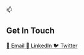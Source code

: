 <div class="profile-section">
  <div class="section-header">
    <span class="section-icon">📫</span>
    <h2 class="section-title">Get In Touch</h2>
  </div>
  <div class="contact-grid">
    <a href="mailto:your.email@example.com" class="contact-item">
      <span class="contact-icon">📧</span>
      <span class="contact-label">Email</span>
    </a>
    <a href="https://linkedin.com/in/your-username" target="_blank" class="contact-item">
      <span class="contact-icon">💼</span>
      <span class="contact-label">LinkedIn</span>
    </a>
    <a href="https://twitter.com/your-username" target="_blank" class="contact-item">
      <span class="contact-icon">🐦</span>
      <span class="contact-label">Twitter</span>
    </a>
  </div>
</div>